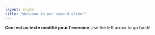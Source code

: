 ```yaml
---
layout: slide
title: "Welcome to our second slide!"
---
```

**Ceci est un texte modifié pour l'exercice**
Use the left arrow to go back!
